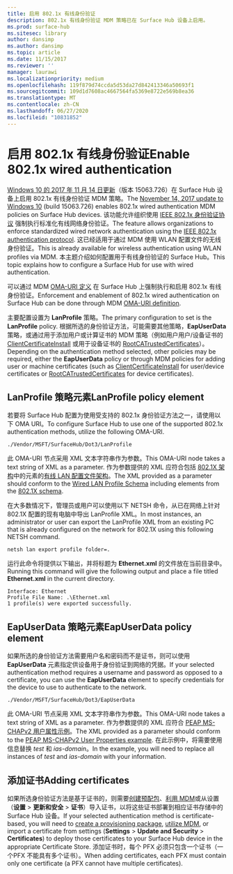 ```yaml
---
title: 启用 802.1x 有线身份验证
description: 802.1x 有线身份验证 MDM 策略已在 Surface Hub 设备上启用。
ms.prod: surface-hub
ms.sitesec: library
author: dansimp
ms.author: dansimp
ms.topic: article
ms.date: 11/15/2017
ms.reviewer: ''
manager: laurawi
ms.localizationpriority: medium
ms.openlocfilehash: 119f879d74ccda5d53da27d842413346a50693f1
ms.sourcegitcommit: 109d1d7608ac4667564fa5369e8722e569b8ea36
ms.translationtype: MT
ms.contentlocale: zh-CN
ms.lasthandoff: 06/27/2020
ms.locfileid: "10831852"
---
```

# <span data-ttu-id="ef52a-103">启用 802.1x 有线身份验证</span><span class="sxs-lookup"><span data-stu-id="ef52a-103">Enable 802.1x wired authentication</span></span>

<span data-ttu-id="ef52a-104">[Windows 10 的 2017 年 11 月 14 日更新](https://support.microsoft.com/help/4048954/windows-10-update-kb4048954)（版本 15063.726）在 Surface Hub 设备上启用 802.1x 有线身份验证 MDM 策略。</span><span class="sxs-lookup"><span data-stu-id="ef52a-104">The [November 14, 2017 update to Windows 10](https://support.microsoft.com/help/4048954/windows-10-update-kb4048954) (build 15063.726) enables 802.1x wired authentication MDM policies on Surface Hub devices.</span></span> <span data-ttu-id="ef52a-105">该功能允许组织使用 [IEEE 802.1x 身份验证协议](http://www.ieee802.org/1/pages/802.1x-2010.html) 强制执行标准化有线网络身份验证。</span><span class="sxs-lookup"><span data-stu-id="ef52a-105">The feature allows organizations to enforce standardized wired network authentication using the [IEEE 802.1x authentication protocol](http://www.ieee802.org/1/pages/802.1x-2010.html).</span></span> <span data-ttu-id="ef52a-106">这已经适用于通过 MDM 使用 WLAN 配置文件的无线身份验证。</span><span class="sxs-lookup"><span data-stu-id="ef52a-106">This is already available for wireless authentication using WLAN profiles via MDM.</span></span> <span data-ttu-id="ef52a-107">本主题介绍如何配置用于有线身份验证的 Surface Hub。</span><span class="sxs-lookup"><span data-stu-id="ef52a-107">This topic explains how to  configure a Surface Hub for use with wired authentication.</span></span> 

<span data-ttu-id="ef52a-108">可以通过 MDM [OMA-URI 定义](https://docs.microsoft.com/intune-classic/deploy-use/windows-10-policy-settings-in-microsoft-intune#oma-uri-settings) 在 Surface Hub 上强制执行和启用 802.1x 有线身份验证。</span><span class="sxs-lookup"><span data-stu-id="ef52a-108">Enforcement and enablement of 802.1x wired authentication on Surface Hub can be done through MDM [OMA-URI definition](https://docs.microsoft.com/intune-classic/deploy-use/windows-10-policy-settings-in-microsoft-intune#oma-uri-settings).</span></span> 

<span data-ttu-id="ef52a-109">主要配置设置为 **LanProfile** 策略。</span><span class="sxs-lookup"><span data-stu-id="ef52a-109">The primary configuration to set is the **LanProfile** policy.</span></span> <span data-ttu-id="ef52a-110">根据所选的身份验证方法，可能需要其他策略，**EapUserData** 策略，或通过用于添加用户或计算证书的 MDM 策略（例如用户用户/设备证书的 [ClientCertificateInstall](https://docs.microsoft.com/windows/client-management/mdm/clientcertificateinstall-csp) 或用于设备证书的 [RootCATrustedCertificates](https://docs.microsoft.com/windows/client-management/mdm/rootcacertificates-csp)）。</span><span class="sxs-lookup"><span data-stu-id="ef52a-110">Depending on the authentication method selected, other policies may be required, either the **EapUserData** policy or through MDM policies for adding user or machine certificates (such as [ClientCertificateInstall](https://docs.microsoft.com/windows/client-management/mdm/clientcertificateinstall-csp) for user/device certificates or [RootCATrustedCertificates](https://docs.microsoft.com/windows/client-management/mdm/rootcacertificates-csp) for device certificates).</span></span> 

## <span data-ttu-id="ef52a-111">LanProfile 策略元素</span><span class="sxs-lookup"><span data-stu-id="ef52a-111">LanProfile policy element</span></span>

<span data-ttu-id="ef52a-112">若要将 Surface Hub 配置为使用受支持的 802.1x 身份验证方法之一，请使用以下 OMA URI。</span><span class="sxs-lookup"><span data-stu-id="ef52a-112">To configure Surface Hub to use one of the supported 802.1x authentication methods, utilize the following OMA-URI.</span></span> 

```
./Vendor/MSFT/SurfaceHub/Dot3/LanProfile
```

<span data-ttu-id="ef52a-113">此 OMA-URI 节点采用 XML 文本字符串作为参数。</span><span class="sxs-lookup"><span data-stu-id="ef52a-113">This OMA-URI node takes a text string of XML as a parameter.</span></span> <span data-ttu-id="ef52a-114">作为参数提供的 XML 应符合包括 [802.1X 架构](https://msdn.microsoft.com/library/cc233003.aspx)中的元素的[有线 LAN 配置文件架构](https://msdn.microsoft.com/library/cc233002.aspx)。</span><span class="sxs-lookup"><span data-stu-id="ef52a-114">The XML provided as a parameter should conform to the [Wired LAN Profile Schema](https://msdn.microsoft.com/library/cc233002.aspx) including elements from the [802.1X schema](https://msdn.microsoft.com/library/cc233003.aspx).</span></span> 

<span data-ttu-id="ef52a-115">在大多数情况下，管理员或用户可以使用以下 NETSH 命令，从已在网络上针对 802.1X 配置的现有电脑中导出 LanProfile XML。</span><span class="sxs-lookup"><span data-stu-id="ef52a-115">In most instances, an administrator or user can export the LanProfile XML from an existing PC that is already configured on the network for 802.1X using this following NETSH command.</span></span> 

```
netsh lan export profile folder=.
```

<span data-ttu-id="ef52a-116">运行此命令将提供以下输出，并将标题为 **Ethernet.xml** 的文件放在当前目录中。</span><span class="sxs-lookup"><span data-stu-id="ef52a-116">Running this command will give the following output and place a file titled **Ethernet.xml** in the current directory.</span></span> 

```
Interface: Ethernet
Profile File Name: .\Ethernet.xml
1 profile(s) were exported successfully.
```

## <span data-ttu-id="ef52a-117">EapUserData 策略元素</span><span class="sxs-lookup"><span data-stu-id="ef52a-117">EapUserData policy element</span></span>

<span data-ttu-id="ef52a-118">如果所选的身份验证方法需要用户名和密码而不是证书，则可以使用 **EapUserData** 元素指定供设备用于身份验证到网络的凭据。</span><span class="sxs-lookup"><span data-stu-id="ef52a-118">If your selected authentication method requires a username and password as opposed to a certificate, you can use the **EapUserData** element to specify credentials for the device to use to authenticate to the network.</span></span> 

```
./Vendor/MSFT/SurfaceHub/Dot3/EapUserData 
```

<span data-ttu-id="ef52a-119">此 OMA-URI 节点采用 XML 文本字符串作为参数。</span><span class="sxs-lookup"><span data-stu-id="ef52a-119">This OMA-URI node takes a text string of XML as a parameter.</span></span> <span data-ttu-id="ef52a-120">作为参数提供的 XML 应符合 [PEAP MS-CHAPv2 用户属性示例](https://msdn.microsoft.com/library/windows/desktop/bb891979)。</span><span class="sxs-lookup"><span data-stu-id="ef52a-120">The XML provided as a parameter should conform to the [PEAP MS-CHAPv2 User Properties example](https://msdn.microsoft.com/library/windows/desktop/bb891979).</span></span> <span data-ttu-id="ef52a-121">在此示例中，将需要使用信息替换 *test* 和 *ias-domain*。</span><span class="sxs-lookup"><span data-stu-id="ef52a-121">In the example, you will need to replace all instances of *test* and *ias-domain* with your information.</span></span>



## <span data-ttu-id="ef52a-122">添加证书</span><span class="sxs-lookup"><span data-stu-id="ef52a-122">Adding certificates</span></span>

<span data-ttu-id="ef52a-123">如果所选身份验证方法是基于证书的，则需要[创建预配包](provisioning-packages-for-surface-hub.md)、[利用 MDM](https://docs.microsoft.com/windows/client-management/mdm/clientcertificateinstall-csp)或从设置（**设置**  >  **更新和安全**  >  **证书**）导入证书，以将这些证书部署到相应证书存储中的 Surface Hub 设备。</span><span class="sxs-lookup"><span data-stu-id="ef52a-123">If your selected authentication method is certificate-based, you will need to [create a provisioning package](provisioning-packages-for-surface-hub.md), [utilize MDM](https://docs.microsoft.com/windows/client-management/mdm/clientcertificateinstall-csp), or import a certificate from settings (**Settings** > **Update and Security** > **Certificates**) to deploy those certificates to your Surface Hub device in the appropriate Certificate Store.</span></span> <span data-ttu-id="ef52a-124">添加证书时，每个 PFX 必须只包含一个证书（一个PFX 不能具有多个证书）。</span><span class="sxs-lookup"><span data-stu-id="ef52a-124">When adding certificates, each PFX must contain only one certificate (a PFX cannot have multiple certificates).</span></span>

